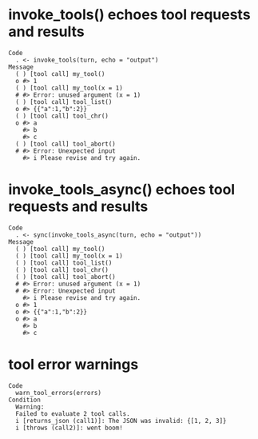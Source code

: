 # invoke_tools() echoes tool requests and results

    Code
      . <- invoke_tools(turn, echo = "output")
    Message
      ( ) [tool call] my_tool()
      o #> 1
      ( ) [tool call] my_tool(x = 1)
      # #> Error: unused argument (x = 1)
      ( ) [tool call] tool_list()
      o #> {{"a":1,"b":2}}
      ( ) [tool call] tool_chr()
      o #> a
        #> b
        #> c
      ( ) [tool call] tool_abort()
      # #> Error: Unexpected input
        #> i Please revise and try again.

# invoke_tools_async() echoes tool requests and results

    Code
      . <- sync(invoke_tools_async(turn, echo = "output"))
    Message
      ( ) [tool call] my_tool()
      ( ) [tool call] my_tool(x = 1)
      ( ) [tool call] tool_list()
      ( ) [tool call] tool_chr()
      ( ) [tool call] tool_abort()
      # #> Error: unused argument (x = 1)
      # #> Error: Unexpected input
        #> i Please revise and try again.
      o #> 1
      o #> {{"a":1,"b":2}}
      o #> a
        #> b
        #> c

# tool error warnings

    Code
      warn_tool_errors(errors)
    Condition
      Warning:
      Failed to evaluate 2 tool calls.
      i [returns_json (call1)]: The JSON was invalid: {[1, 2, 3]}
      i [throws (call2)]: went boom!

